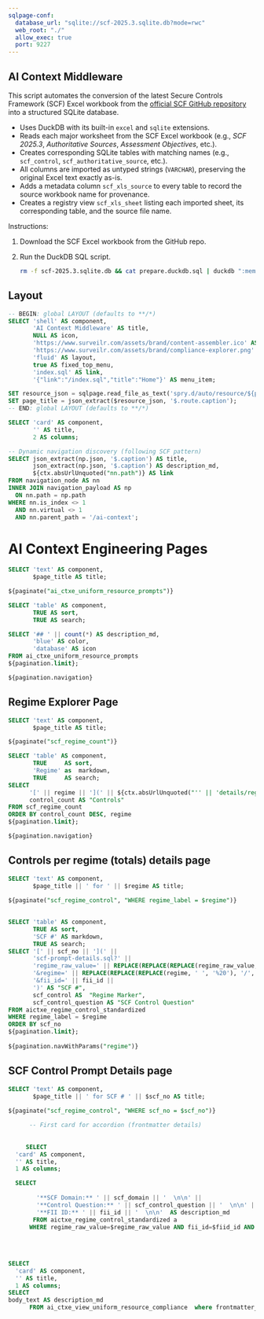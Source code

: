 ```yaml
---
sqlpage-conf:
  database_url: "sqlite://scf-2025.3.sqlite.db?mode=rwc"
  web_root: "./"
  allow_exec: true
  port: 9227
---
```

## AI Context Middleware

This script automates the conversion of the latest Secure Controls Framework
(SCF) Excel workbook from the
[official SCF GitHub repository](https://github.com/securecontrolsframework/securecontrolsframework)
into a structured SQLite database.

- Uses DuckDB with its built-in `excel` and `sqlite` extensions.
- Reads each major worksheet from the SCF Excel workbook (e.g., _SCF 2025.3_,
  _Authoritative Sources_, _Assessment Objectives_, etc.).
- Creates corresponding SQLite tables with matching names (e.g., `scf_control`,
  `scf_authoritative_source`, etc.).
- All columns are imported as untyped strings (`VARCHAR`), preserving the
  original Excel text exactly as-is.
- Adds a metadata column `scf_xls_source` to every table to record the source
  workbook name for provenance.
- Creates a registry view `scf_xls_sheet` listing each imported sheet, its
  corresponding table, and the source file name.

Instructions:

1. Download the SCF Excel workbook from the GitHub repo.
2. Run the DuckDB SQL script.

   ```bash
   rm -f scf-2025.3.sqlite.db && cat prepare.duckdb.sql | duckdb ":memory:"
   ```

## Layout

```sql LAYOUT
-- BEGIN: global LAYOUT (defaults to **/*)
SELECT 'shell' AS component,
       'AI Context Middleware' AS title,
       NULL AS icon,
       'https://www.surveilr.com/assets/brand/content-assembler.ico' AS favicon,
       'https://www.surveilr.com/assets/brand/compliance-explorer.png' AS image,
       'fluid' AS layout,
       true AS fixed_top_menu,
       'index.sql' AS link,
       '{"link":"/index.sql","title":"Home"}' AS menu_item;

SET resource_json = sqlpage.read_file_as_text('spry.d/auto/resource/${path}.auto.json');
SET page_title = json_extract($resource_json, '$.route.caption');
-- END: global LAYOUT (defaults to **/*)
```

```sql index.sql { route: { caption: "Home" } }
SELECT 'card' AS component,
       '' AS title,
       2 AS columns;

-- Dynamic navigation discovery (following SCF pattern)
SELECT json_extract(np.json, '$.caption') AS title,
       json_extract(np.json, '$.caption') AS description_md,
       ${ctx.absUrlUnquoted("nn.path")} AS link
FROM navigation_node AS nn
INNER JOIN navigation_payload AS np
  ON nn.path = np.path
WHERE nn.is_index <> 1 
  AND nn.virtual <> 1 
  AND nn.parent_path = '/ai-context';
```

# AI Context Engineering Pages



```sql ai-context/opsfolio.sql { route: { caption: "OpsFolio Prompts" } }
SELECT 'text' AS component,
       $page_title AS title;

${paginate("ai_ctxe_uniform_resource_prompts")}

SELECT 'table' AS component,
       TRUE AS sort,
       TRUE AS search;

SELECT '## ' || count(*) AS description_md,
       'blue' AS color,
       'database' AS icon
FROM ai_ctxe_uniform_resource_prompts
${pagination.limit};

${pagination.navigation}
```

## Regime Explorer Page

```sql ai-context/scf-explorer.sql { route: { caption: "SCF Control Regimes" } }
SELECT 'text' AS component,
       $page_title AS title;

${paginate("scf_regime_count")}

SELECT 'table' AS component,
       TRUE     AS sort,
       'Regime' as  markdown,
       TRUE     AS search;              
SELECT
      '[' || regime || '](' || ${ctx.absUrlUnquoted("'' || 'details/regime.sql?regime=' || replace(replace(replace(regime, ' ', '%20'), '&', '%26'), '#', '%23') || ''")} || ')' AS "Regime", 
      control_count AS "Controls"
FROM scf_regime_count
ORDER BY control_count DESC, regime
${pagination.limit};

${pagination.navigation}
```

## Controls per regime (totals) details page
 
```sql ai-context/details/regime.sql { route: { caption: "Controls per regime (totals) details" } }
SELECT 'text' AS component,
       $page_title || ' for ' || $regime AS title;
 
${paginate("scf_regime_control", "WHERE regime_label = $regime")}

 
SELECT 'table' AS component,
       TRUE AS sort,
       'SCF #' AS markdown,
       TRUE AS search; 
SELECT '[' || scf_no || '](' ||
       'scf-prompt-details.sql?' ||
       'regime_raw_value=' || REPLACE(REPLACE(REPLACE(regime_raw_value, ' ', '%20'), '/', '%2F'), '&', '%26') ||
       '&regime=' || REPLACE(REPLACE(REPLACE(regime, ' ', '%20'), '/', '%2F'), '&', '%26') ||
       '&fii_id=' || fii_id ||
       ')' AS "SCF #",
       scf_control AS  "Regime Marker",
       scf_control_question AS "SCF Control Question"
FROM aictxe_regime_control_standardized
WHERE regime_label = $regime
ORDER BY scf_no
${pagination.limit};
 
${pagination.navWithParams("regime")}
```
 
## SCF Control Prompt Details page
 
```sql ai-context/details/scf-prompt-details.sql { route: { caption: "SCF Prompt Details" } }
SELECT 'text' AS component,
       $page_title || ' for SCF # ' || $scf_no AS title;
 
${paginate("scf_regime_control", "WHERE scf_no = $scf_no")}

      -- First card for accordion (frontmatter details)
   
     
     SELECT
  'card' AS component,
  '' AS title,
  1 AS columns;

  SELECT
        
        '**SCF Domain:** ' || scf_domain || '  \n\n' ||
        '**Control Question:** ' || scf_control_question || '  \n\n' ||
        '**FII ID:** ' || fii_id || '  \n\n'  AS description_md
       FROM aictxe_regime_control_standardized a
      WHERE regime_raw_value=$regime_raw_value AND fii_id=$fiid_id AND regime=$regime;
     
     
      
 
SELECT
  'card' AS component,
  '' AS title,
  1 AS columns;
SELECT  
body_text AS description_md
      FROM ai_ctxe_view_uniform_resource_compliance  where frontmatter_control_id=$regime_raw_value ;
```
